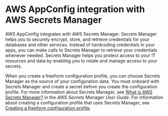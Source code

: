 # AWS AppConfig integration with AWS Secrets Manager<a name="appconfig-integration-secrets-manager"></a>

AWS AppConfig integrates with AWS Secrets Manager\. Secrets Manager helps you to securely encrypt, store, and retrieve credentials for your databases and other services\. Instead of hardcoding credentials in your apps, you can make calls to Secrets Manager to retrieve your credentials whenever needed\. Secrets Manager helps you protect access to your IT resources and data by enabling you to rotate and manage access to your secrets\.

When you create a freeform configuration profile, you can choose Secrets Manager as the source of your configuration data\. You must onboard with Secrets Manager and create a secret before you create the configuration profile\. For more information about Secrets Manager, see [What is AWS Secrets Manager?](https://docs.aws.amazon.com/secretsmanager/latest/userguide/intro.html) in the *AWS Secrets Manager User Guide*\. For information about creating a configuration profile that uses Secrets Manager, see [Creating a freeform configuration profile](appconfig-creating-configuration-and-profile.md#appconfig-creating-configuration-and-profile-free-form-configurations)\.